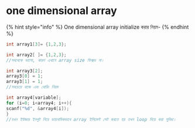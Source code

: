 # one dimensional array

{% hint style="info" %}
One dimensional array initialize করার নিয়ম-
{% endhint %}

```c
int array1[3]= {1,2,3};
```

```c
int array2[ ]= {1,2,3};
//সবথেকে ভালো, কারণ এখানে array size ফিক্সড না।
```

```c
int array3[2];
array3[0] = 1; 
array3[1] = 1;
//সবচেয়ে বাজে এবং বোরিং নিয়ম
```

```c
int array4[variable]; 
for (i=0; i<array4; i++){
scanf("%d", &array4[i]);
}
//যখন ইউজার ইনপুট নিয়ে ডায়নামিকভাবে array ইলিমেন্ট সেট করতে হয় তখন loop দিয়ে করা সুবিধা।
```
